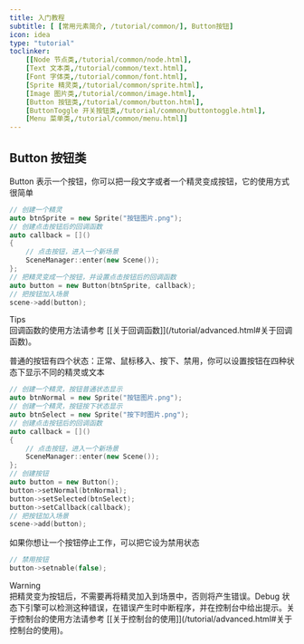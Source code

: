 ```yaml
---
title: 入门教程
subtitle: [ [常用元素简介, /tutorial/common/], Button按钮]
icon: idea
type: "tutorial"
toclinker: 
    [[Node 节点类,/tutorial/common/node.html],
    [Text 文本类,/tutorial/common/text.html],
    [Font 字体类,/tutorial/common/font.html],
    [Sprite 精灵类,/tutorial/common/sprite.html],
    [Image 图片类,/tutorial/common/image.html],
    [Button 按钮类,/tutorial/common/button.html],
    [ButtonToggle 开关按钮类,/tutorial/common/buttontoggle.html],
    [Menu 菜单类,/tutorial/common/menu.html]]
---
```

## Button 按钮类

Button 表示一个按钮，你可以把一段文字或者一个精灵变成按钮，它的使用方式很简单

```cpp
// 创建一个精灵
auto btnSprite = new Sprite("按钮图片.png");
// 创建点击按钮后的回调函数
auto callback = []() 
{
    // 点击按钮，进入一个新场景
    SceneManager::enter(new Scene());
};
// 把精灵变成一个按钮，并设置点击按钮后的回调函数
auto button = new Button(btnSprite, callback);
// 把按钮加入场景
scene->add(button);
```

<div class="ui info message"><div class="header">Tips </div>
回调函数的使用方法请参考 [[关于回调函数]](/tutorial/advanced.html#关于回调函数)。
</div>

普通的按钮有四个状态：正常、鼠标移入、按下、禁用，你可以设置按钮在四种状态下显示不同的精灵或文本

```cpp
// 创建一个精灵，按钮普通状态显示
auto btnNormal = new Sprite("按钮图片.png");
// 创建一个精灵，按钮按下状态显示
auto btnSelect = new Sprite("按下时图片.png");
// 创建点击按钮后的回调函数
auto callback = []() 
{
    // 点击按钮，进入一个新场景
    SceneManager::enter(new Scene());
};
// 创建按钮
auto button = new Button();
button->setNormal(btnNormal);
button->setSelected(btnSelect);
button->setCallback(callback);
// 把按钮加入场景
scene->add(button);
```

如果你想让一个按钮停止工作，可以把它设为禁用状态

```cpp
// 禁用按钮
button->setnable(false);
```

<div class="ui warning message"><div class="header">Warning </div>
把精灵变为按钮后，不需要再将精灵加入到场景中，否则将产生错误。Debug 状态下引擎可以检测这种错误，在错误产生时中断程序，并在控制台中给出提示。关于控制台的使用方法请参考 [[关于控制台的使用]](/tutorial/advanced.html#关于控制台的使用)。
</div>